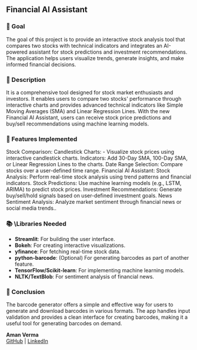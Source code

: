 ## Financial AI Assistant
### 🎯 Goal
The goal of this project is to provide an interactive stock analysis tool that compares two stocks with technical indicators and integrates an AI-powered assistant for stock predictions and investment recommendations. The application helps users visualize trends, generate insights, and make informed financial decisions.

### 🧾 Description
It is a comprehensive tool designed for stock market enthusiasts and investors. It enables users to compare two stocks' performance through interactive charts and provides advanced technical indicators like Simple Moving Averages (SMA) and Linear Regression Lines. With the new Financial AI Assistant, users can receive stock price predictions and buy/sell recommendations using machine learning models.

### 🧮 Features Implemented
Stock Comparison:
Candlestick Charts: - Visualize stock prices using interactive candlestick charts.
Indicators: Add 30-Day SMA, 100-Day SMA, or Linear Regression Lines to the charts.
Date Range Selection: Compare stocks over a user-defined time range.
Financial AI Assistant:
Stock Analysis: Perform real-time stock analysis using trend patterns and financial indicators.
Stock Predictions: Use machine learning models (e.g., LSTM, ARIMA) to predict stock prices.
Investment Recommendations: Generate buy/sell/hold signals based on user-defined investment goals.
News Sentiment Analysis: Analyze market sentiment through financial news or social media trends..

### 📚 \Libraries Needed
- **Streamlit**: For building the user interface.
- **Bokeh**: For creating interactive visualizations.
- **yfinance**: For fetching real-time stock data.
- **python-barcode**: (Optional) For generating barcodes as part of another feature.
- **TensorFlow/Scikit-learn**: For implementing machine learning models.
- **NLTK/TextBlob**: For sentiment analysis of financial news.


### 📢 Conclusion
The barcode generator offers a simple and effective way for users to generate and download barcodes in various formats. The app handles input validation and provides a clean interface for creating barcodes, making it a useful tool for generating barcodes on demand.

**Aman Verma**  
[GitHub](https://github.com/amanver45) | [LinkedIn](https://www.linkedin.com/in/aman-verma-47b626294)

